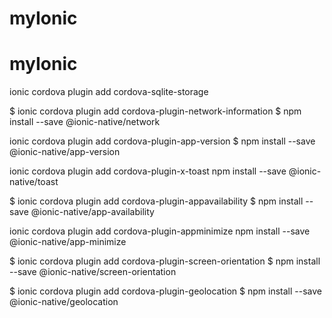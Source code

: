 # myIonic
# myIonic

ionic cordova plugin add cordova-sqlite-storage

$ ionic cordova plugin add cordova-plugin-network-information
$ npm install --save @ionic-native/network

 ionic cordova plugin add cordova-plugin-app-version
$ npm install --save @ionic-native/app-version

ionic cordova plugin add cordova-plugin-x-toast
npm install --save @ionic-native/toast

$ ionic cordova plugin add cordova-plugin-appavailability
$ npm install --save @ionic-native/app-availability

ionic cordova plugin add cordova-plugin-appminimize
npm install --save @ionic-native/app-minimize

$ ionic cordova plugin add cordova-plugin-screen-orientation
$ npm install --save @ionic-native/screen-orientation

$ ionic cordova plugin add cordova-plugin-geolocation
$ npm install --save @ionic-native/geolocation
